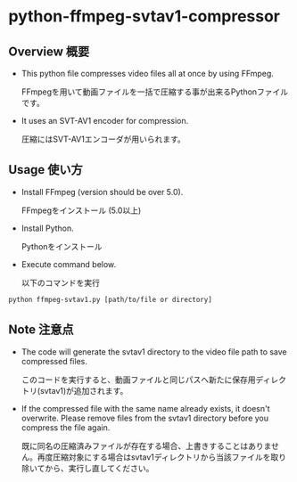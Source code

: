 # python-ffmpeg-svtav1-compressor

## Overview 概要

- This python file compresses video files all at once by using FFmpeg.

  FFmpegを用いて動画ファイルを一括で圧縮する事が出来るPythonファイルです。

- It uses an SVT-AV1 encoder for compression.

  圧縮にはSVT-AV1エンコーダが用いられます。

## Usage 使い方

- Install FFmpeg (version should be over 5.0).

  FFmpegをインストール (5.0以上)

- Install Python.

  Pythonをインストール

- Execute command below.

  以下のコマンドを実行

```sh
python ffmpeg-svtav1.py [path/to/file or directory]
```

## Note 注意点

- The code will generate the svtav1 directory to the video file path to save compressed files.

  このコードを実行すると、動画ファイルと同じパスへ新たに保存用ディレクトリ(svtav1)が追加されます。

- If the compressed file with the same name already exists, it doesn't overwrite. Please remove files from the svtav1 directory before you compress the file again.

  既に同名の圧縮済みファイルが存在する場合、上書きすることはありません。再度圧縮対象にする場合はsvtav1ディレクトリから当該ファイルを取り除いてから、実行し直してください。
